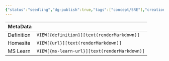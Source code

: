 ```yaml
---
{"status":"seedling","dg-publish":true,"tags":["concept/SRE"],"creation_date":"2024-05-06 13:23","definition":"undefined","ms-learn-url":"undefined","url":"undefined","aliases":null,"permalink":"/concepts/model-view-viewmodel/","dgPassFrontmatter":true}
---
```



| MetaData   |                                              |
| ---------- | -------------------------------------------- |
| Definition | `VIEW[{definition}][text(renderMarkdown)]`   |
| Homesite   | `VIEW[{url}][text(renderMarkdown)]`          |
| MS Learn   | `VIEW[{ms-learn-url}][text(renderMarkdown)]` |
